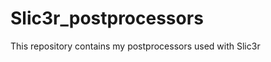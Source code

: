 Slic3r_postprocessors
=====================

This repository contains my postprocessors used with Slic3r
